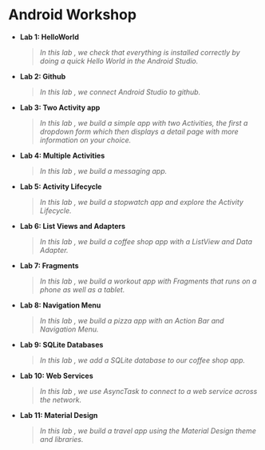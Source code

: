 # Android Workshop

* **Lab 1: HelloWorld**
	>*In this lab , we check that everything is installed correctly by doing a quick Hello World in the Android Studio.*
  
* **Lab 2: Github**
	>*In this lab , we connect Android Studio to github.*

* **Lab 3: Two Activity app**
	>*In this lab , we build a simple app with two Activities, the first a dropdown form which then displays a detail page with more information on your choice.*
  
* **Lab 4: Multiple Activities**
	>*In this lab , we build a messaging app.*
  
* **Lab 5: Activity Lifecycle**
	>*In this lab , we build a stopwatch app and explore the Activity Lifecycle.*
  
* **Lab 6: List Views and Adapters**
	>*In this lab , we build a coffee shop app with a ListView and Data Adapter.*
  
* **Lab 7: Fragments**
	>*In this lab , we build a workout app with Fragments that runs on a phone as well as a tablet.*
  
* **Lab 8: Navigation Menu**
	>*In this lab , we build a pizza app with an Action Bar and Navigation Menu.*
  
* **Lab 9: SQLite Databases**
	>*In this lab , we add a SQLite database to our coffee shop app.*

* **Lab 10: Web Services**
	>*In this lab , we use AsyncTask to connect to a web service across the network.*

* **Lab 11: Material Design**
	>*In this lab , we build a travel app using the Material Design theme and libraries.*





